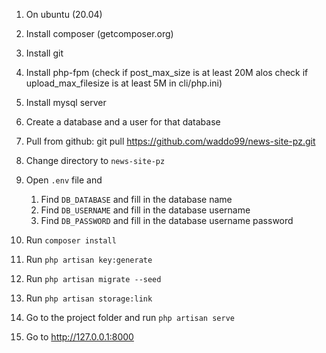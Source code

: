 1. On ubuntu (20.04)
1. Install composer (getcomposer.org)
1. Install git
1. Install php-fpm
   (check if post_max_size is at least 20M alos check if upload_max_filesize is at least 5M in cli/php.ini)
1. Install mysql server
1. Create a database and a user for that database   
1. Pull from github: git pull https://github.com/waddo99/news-site-pz.git
1. Change directory to `news-site-pz`    
1. Open `.env` file and
   
   1. Find `DB_DATABASE` and fill in the database name 
   1. Find `DB_USERNAME` and fill in the database username
   1. Find `DB_PASSWORD` and fill in the database username password

1. Run `composer install`
1. Run `php artisan key:generate`
1. Run `php artisan migrate --seed`
1. Run `php artisan storage:link`
1. Go to the project folder and run `php artisan serve`
1. Go to http://127.0.0.1:8000
